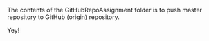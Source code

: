 The contents of the GitHubRepoAssignment folder is to push master repository to GitHub (origin) repository.

Yey!
